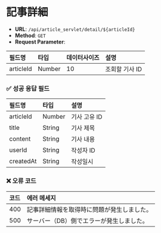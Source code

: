 # 記事詳細

- **URL**: `/api/article_servlet/detail/${articleId}`
- **Method**: `GET`
- **Request Parameter**:

| 필드명     | 타입    | 데이터사이즈  |  설명         |
|:----------|:-------|:------------|:--------------|
| articleId | Number | 10          | 조회할 기사 ID |

### ✅ 성공 응답 필드

| 필드명    | 타입   | 설명         |
|:----------|:-------|:-------------|
| articleId | Number | 기사 고유 ID |
| title     | String | 기사 제목    |
| content   | String | 기사 내용    |
| userId    | String | 작성자 ID    |
| createdAt | String | 작성일시    |


### ❌ 오류 코드

| 코드  | 에러 메세지                             |
|:-----|:--------------------------------------|
| 400  | 記事詳細情報を取得時に問題が発生しました。|
| 500  | サーバー（DB）側でエラーが発生しました。  |